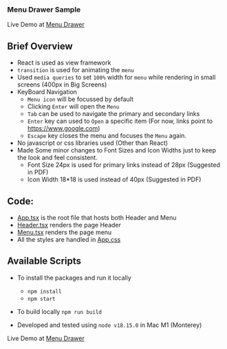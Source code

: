 ### Menu Drawer Sample

Live Demo at [Menu Drawer](http://demo-menu-slide.staara.ca/)

## Brief Overview

- React is used as view framework
- `transition` is used for animating the `menu`
-  Used `media queries` to set `100%` width for `menu` while rendering in small screens (400px in Big Screens)
-  KeyBoard Navigation
    - `Menu icon` will be focussed by default
    - Clicking `Enter` will open the `Menu`
    - `Tab` can be used to navigate the primary and secondary links
    - `Enter` key can used to `Open` a specific item (For now, links point to https://www.google.com)
    - `Escape` key closes the menu and focuses the `Menu` again.
- No javascript or css libraries used (Other than React)
-  Made Some minor changes to Font Sizes and Icon Widths just to keep the look and feel consistent.
    - Font Size 24px is used for primary links instead of 28px (Suggested in PDF)
    - Icon Width 18*18 is used instead of 40px (Suggested in PDF)
    
 
 ## Code:
 
 - [App.tsx](https://github.com/Prasanth90/menu_slide_animation/blob/main/src/App.tsx) is the root file that hosts both Header and Menu
 - [Header.tsx](https://github.com/Prasanth90/menu_slide_animation/blob/main/src/components/Header.tsx) renders the page Header
 - [Menu.tsx](https://github.com/Prasanth90/menu_slide_animation/blob/main/src/components/Menu.tsx) renders the page menu
 - All the styles are handled in [App.css](https://github.com/Prasanth90/menu_slide_animation/blob/main/src/App.css)


## Available Scripts

- To install the packages and run it locally 
   - `npm install`
   - `npm start`

- To build locally `npm run build`

- Developed and tested using `node v18.15.0` in Mac M1 (Monterey)


Live Demo at [Menu Drawer](http://demo-menu-slide.staara.ca/)

